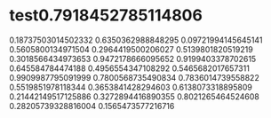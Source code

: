 # test0.7918452785114806
0.18737503014502332
0.6350362988848295
0.09721994145645141
0.5605800134971504
0.2964419500206027
0.5139801820519219
0.3018566434973653
0.9472178666095652
0.9199403378702615
0.645584784474188
0.4956554347108292
0.5465682017657311
0.9909987795091999
0.7800568735490834
0.7836014739558822
0.5519851978118344
0.3653841428294603
0.6138073318895809
0.21442149517125886
0.3272894416890355
0.8021265464524608
0.28205739328816004
0.1565473577216716

